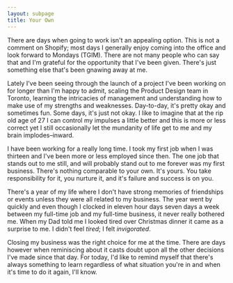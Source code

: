 ```yaml
---
layout: subpage
title: Your Own
---
```

There are days when going to work isn't an appealing option. This is not a comment on Shopify; most days I generally enjoy coming into the office and look forward to Mondays (TGIM). There are not many people who can say that and I'm grateful for the opportunity that I've been given. There's just something else that's been gnawing away at me.

Lately I've been seeing through the launch of a project I've been working on for longer than I'm happy to admit, scaling the Product Design team in Toronto, learning the intricacies of management and understanding how to make use of my strengths and weaknesses. Day-to-day, it's pretty okay and sometimes fun. Some days, it's just not okay. I like to imagine that at the rip old age of 27 I can control my impulses a little better and this is more or less correct yet I still occasionally let the mundanity of life get to me and my brain implodes–inward.

I have been working for a really long time. I took my first job when I was thirteen and I've been more or less employed since then. The one job that stands out to me still, and will probably stand out to me forever was my first business. There's nothing comparable to your own. It's yours. You take responsibility for it, you nurture it, and it's failure and success is on you.

There's a year of my life where I don't have strong memories of friendships or events unless they were all related to my business. The year went by quickly and even though I clocked in eleven hour days seven days a week between my full-time job and my full-time business, it never really bothered me. When my Dad told me I looked tired over Christmas dinner it came as a surprise to me. I didn't feel *tired*; I felt *invigorated*.

Closing my business was the right choice for me at the time. There are days however when reminiscing about it casts doubt upon all the other decisions I've made since that day. For today, I'd like to remind myself that there's always something to learn regardless of what situation you're in and when it's time to do it again, I'll know. 